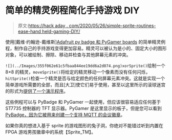 # 简单的精灵例程简化手持游戏 DIY

> 原文:[https://hack aday . com/2020/05/26/simple-sprite-routines-ease-hand held-gaming-DIY/](https://hackaday.com/2020/05/26/simple-sprite-routines-ease-handheld-gaming-diy/)

使用[戴维·约翰逊-戴维斯][Adafruit py badge 和 PyGamer boards](http://www.technoblogy.com/show?33W0) 的简单精灵例程，制作自己的手持游戏变得更加容易。精灵可以被认为是小的、固定大小的图形对象，可以被绘制、擦除、移动并检查与其他屏幕元素的冲突。

`![](../Images/355f062e61c5fbaa844ee19dd6a2d074.png)xorSprite()`绘制一个 8×8 的精灵，`moveSprite()`将给定的精灵移动一个像素而没有任何闪烁，`hitSprite()`检查一个精灵是否与给定颜色的任何屏幕元素冲突。这就是实现一个简单游戏所需要的全部，而且[大卫]使它们易于使用，甚至以这里所示的滚球迷宫的形式为[提供了一个演示程序](http://www.technoblogy.com/list?354F)。

这些例程可以与 PyBadge 和 PyGamer 一起使用，但应该很容易适应任何基于 ST7735 控制器的 TFT 显示器。PyGamer 是这里显示的板子，但是您可以看到 [PyBadge，因为它被用来创建一个支持 MQTT 的会议徽章](https://hackaday.com/2020/02/18/mqtt-and-the-internet-of-conference-badges/)。

如果你真的想进入基于 sprite 的游戏图形的兔子洞，你绝对不能错过听到内置在 FPGA 游戏男孩徽章中的系统【Sprite_TM】。